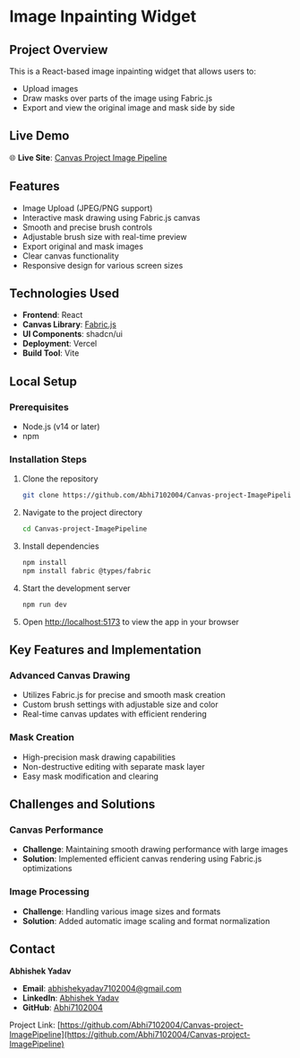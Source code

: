 # Image Inpainting Widget

## Project Overview

This is a React-based image inpainting widget that allows users to:
- Upload images
- Draw masks over parts of the image using Fabric.js
- Export and view the original image and mask side by side

## Live Demo

🌐 **Live Site**: [Canvas Project Image Pipeline](https://canvas-project-image-pipeline.vercel.app/)

## Features

- Image Upload (JPEG/PNG support)
- Interactive mask drawing using Fabric.js canvas
- Smooth and precise brush controls
- Adjustable brush size with real-time preview
- Export original and mask images
- Clear canvas functionality
- Responsive design for various screen sizes

## Technologies Used

- **Frontend**: React
- **Canvas Library**: [Fabric.js](http://fabricjs.com/)
- **UI Components**: shadcn/ui
- **Deployment**: Vercel
- **Build Tool**: Vite

## Local Setup

### Prerequisites

- Node.js (v14 or later)
- npm

### Installation Steps

1. Clone the repository
   ```bash
   git clone https://github.com/Abhi7102004/Canvas-project-ImagePipeline.git
   ```

2. Navigate to the project directory
   ```bash
   cd Canvas-project-ImagePipeline
   ```

3. Install dependencies
   ```bash
   npm install
   npm install fabric @types/fabric
   ```

4. Start the development server
   ```bash
   npm run dev
   ```

5. Open [http://localhost:5173](http://localhost:5173) to view the app in your browser

## Key Features and Implementation

### Advanced Canvas Drawing
- Utilizes Fabric.js for precise and smooth mask creation
- Custom brush settings with adjustable size and color
- Real-time canvas updates with efficient rendering

### Mask Creation
- High-precision mask drawing capabilities
- Non-destructive editing with separate mask layer
- Easy mask modification and clearing

## Challenges and Solutions

### Canvas Performance
- **Challenge**: Maintaining smooth drawing performance with large images
- **Solution**: Implemented efficient canvas rendering using Fabric.js optimizations

### Image Processing
- **Challenge**: Handling various image sizes and formats
- **Solution**: Added automatic image scaling and format normalization

## Contact

**Abhishek Yadav**
- **Email**: abhishekyadav7102004@gmail.com
- **LinkedIn**: [Abhishek Yadav](https://www.linkedin.com/in/abhishek-yadav-341245258/)
- **GitHub**: [Abhi7102004](https://github.com/Abhi7102004)

Project Link: [https://github.com/Abhi7102004/Canvas-project-ImagePipeline](https://github.com/Abhi7102004/Canvas-project-ImagePipeline)
